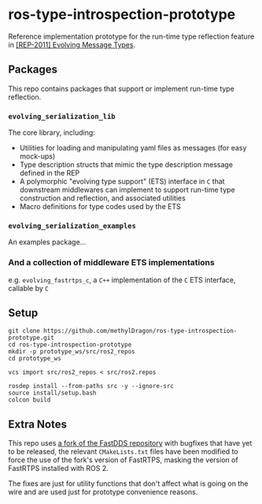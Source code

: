 # ros-type-introspection-prototype

Reference implementation prototype for the run-time type reflection feature in [[REP-2011] Evolving Message Types](https://github.com/ros-infrastructure/rep/pull/358).

## Packages

This repo contains packages that support or implement run-time type reflection.

### `evolving_serialization_lib`

The core library, including:

- Utilities for loading and manipulating yaml files as messages (for easy mock-ups)
- Type description structs that mimic the type description message defined in the REP
- A polymorphic "evolving type support" (ETS) interface in `C` that downstream middlewares can implement to support run-time type construction and reflection, and associated utilities
- Macro definitions for type codes used by the ETS

### `evolving_serialization_examples`

An examples package...

### And a collection of middleware ETS implementations

e.g. `evolving_fastrtps_c`, a `C++` implementation of the `C` ETS interface, callable by `C`

## Setup

```shell
git clone https://github.com/methylDragon/ros-type-introspection-prototype.git
cd ros-type-introspection-prototype
mkdir -p prototype_ws/src/ros2_repos
cd prototype_ws

vcs import src/ros2_repos < src/ros2.repos

rosdep install --from-paths src -y --ignore-src
source install/setup.bash
colcon build
```

## Extra Notes

This repo uses [a fork of the FastDDS repository](https://github.com/methylDragon/Fast-DDS) with bugfixes that have yet to be released, the relevant `CMakeLists.txt` files have been modified to force the use of the fork's version of FastRTPS, masking the version of FastRTPS installed with ROS 2.

The fixes are just for utility functions that don't affect what is going on the wire and are used just for prototype convenience reasons.
